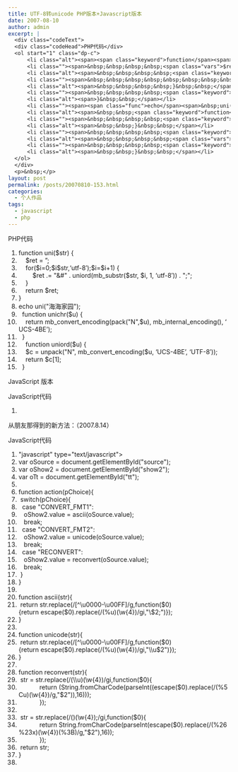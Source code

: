 ```yaml
---
title: UTF-8转unicode PHP版本+Javascript版本
date: 2007-08-10
author: admin
excerpt: |
  <div class="codeText">
  <div class="codeHead">PHP代码</div>
  <ol start="1" class="dp-c">
      <li class="alt"><span><span class="keyword">function</span><span>&nbsp;uni(</span><span class="vars">$str</span><span>)&nbsp;{&nbsp;&nbsp;</span></span></li>
      <li class=""><span>&nbsp;&nbsp;&nbsp;&nbsp;<span class="vars">$ret</span><span>&nbsp;=&nbsp;</span><span class="string">''</span><span>;&nbsp;&nbsp;</span></span></li>
      <li class="alt"><span>&nbsp;&nbsp;&nbsp;&nbsp;<span class="keyword">for</span><span>(</span><span class="vars">$i</span><span>=0;</span><span class="vars">$i</span><span>&lt;mb_strlen(</span><span class="vars">$str</span><span>,</span><span class="string">'utf-8'</span><span>);</span><span class="vars">$i</span><span>=</span><span class="vars">$i</span><span>+1)&nbsp;{&nbsp;&nbsp;</span></span></li>
      <li class=""><span>&nbsp;&nbsp;&nbsp;&nbsp;&nbsp;&nbsp;&nbsp;&nbsp;<span class="vars">$ret</span><span>&nbsp;.=&nbsp;</span><span class="string">&quot;&amp;#&quot;</span><span>&nbsp;.&nbsp;uniord(mb_substr(</span><span class="vars">$str</span><span>,&nbsp;</span><span class="vars">$i</span><span>,&nbsp;1,&nbsp;</span><span class="string">'utf-8'</span><span>))&nbsp;.&nbsp;</span><span class="string">&quot;;&quot;</span><span>;&nbsp;&nbsp;</span></span></li>
      <li class="alt"><span>&nbsp;&nbsp;&nbsp;&nbsp;}&nbsp;&nbsp;</span></li>
      <li class=""><span>&nbsp;&nbsp;&nbsp;&nbsp;<span class="keyword">return</span><span>&nbsp;</span><span class="vars">$ret</span><span>;&nbsp;&nbsp;</span></span></li>
      <li class="alt"><span>}&nbsp;&nbsp;</span></li>
      <li class=""><span><span class="func">echo</span><span>&nbsp;uni(</span><span class="string">&quot;海海家园&quot;</span><span>);&nbsp;&nbsp;</span></span></li>
      <li class="alt"><span>&nbsp;&nbsp;<span class="keyword">function</span><span>&nbsp;unichr(</span><span class="vars">$u</span><span>)&nbsp;{&nbsp;&nbsp;</span></span></li>
      <li class=""><span>&nbsp;&nbsp;&nbsp;&nbsp;<span class="keyword">return</span><span>&nbsp;mb_convert_encoding(pack(</span><span class="string">&quot;N&quot;</span><span>,</span><span class="vars">$u</span><span>),&nbsp;mb_internal_encoding(),&nbsp;</span><span class="string">'UCS-4BE'</span><span>);&nbsp;&nbsp;</span></span></li>
      <li class="alt"><span>&nbsp;&nbsp;}&nbsp;&nbsp;</span></li>
      <li class=""><span>&nbsp;&nbsp;&nbsp;&nbsp;<span class="keyword">function</span><span>&nbsp;uniord(</span><span class="vars">$u</span><span>)&nbsp;{&nbsp;&nbsp;</span></span></li>
      <li class="alt"><span>&nbsp;&nbsp;&nbsp;&nbsp;<span class="vars">$c</span><span>&nbsp;=&nbsp;unpack(</span><span class="string">&quot;N&quot;</span><span>,&nbsp;mb_convert_encoding(</span><span class="vars">$u</span><span>,&nbsp;</span><span class="string">'UCS-4BE'</span><span>,&nbsp;</span><span class="string">'UTF-8'</span><span>));&nbsp;&nbsp;</span></span></li>
      <li class=""><span>&nbsp;&nbsp;&nbsp;&nbsp;<span class="keyword">return</span><span>&nbsp;</span><span class="vars">$c</span><span>[1];&nbsp;&nbsp;</span></span></li>
      <li class="alt"><span>&nbsp;&nbsp;}&nbsp;&nbsp;</span></li>
  </ol>
  </div>
  <p>&nbsp;</p>
layout: post
permalink: /posts/20070810-153.html
categories:
  - 个人作品
tags:
  - javascript
  - php
---
```

<div class="codeText">
  <div class="codeHead">
    PHP代码
  </div>
  
  <ol class="dp-c" start="1">
    <li class="alt">
      <span><span class="keyword">function</span><span>&nbsp;uni(</span><span class="vars">$str</span><span>)&nbsp;{&nbsp;&nbsp;</span></span>
    </li>
    <li class="">
      <span>&nbsp;&nbsp;&nbsp;&nbsp;<span class="vars">$ret</span><span>&nbsp;=&nbsp;</span><span class="string">&#8221;</span><span>;&nbsp;&nbsp;</span></span>
    </li>
    <li class="alt">
      <span>&nbsp;&nbsp;&nbsp;&nbsp;<span class="keyword">for</span><span>(</span><span class="vars">$i</span><span>=0;</span><span class="vars">$i</span><span><mb_strlen(</span><span class="vars">$str</span><span>,</span><span class="string">&#8216;utf-8&#8242;</span><span>);</span><span class="vars">$i</span><span>=</span><span class="vars">$i</span><span>+1)&nbsp;{&nbsp;&nbsp;</span></span>
    </li>
    <li class="">
      <span>&nbsp;&nbsp;&nbsp;&nbsp;&nbsp;&nbsp;&nbsp;&nbsp;<span class="vars">$ret</span><span>&nbsp;.=&nbsp;</span><span class="string">"&#"</span><span>&nbsp;.&nbsp;uniord(mb_substr(</span><span class="vars">$str</span><span>,&nbsp;</span><span class="vars">$i</span><span>,&nbsp;1,&nbsp;</span><span class="string">&#8216;utf-8&#8242;</span><span>))&nbsp;.&nbsp;</span><span class="string">";"</span><span>;&nbsp;&nbsp;</span></span>
    </li>
    <li class="alt">
      <span>&nbsp;&nbsp;&nbsp;&nbsp;}&nbsp;&nbsp;</span>
    </li>
    <li class="">
      <span>&nbsp;&nbsp;&nbsp;&nbsp;<span class="keyword">return</span><span>&nbsp;</span><span class="vars">$ret</span><span>;&nbsp;&nbsp;</span></span>
    </li>
    <li class="alt">
      <span>}&nbsp;&nbsp;</span>
    </li>
    <li class="">
      <span><span class="func">echo</span><span>&nbsp;uni(</span><span class="string">"海海家园"</span><span>);&nbsp;&nbsp;</span></span>
    </li>
    <li class="alt">
      <span>&nbsp;&nbsp;<span class="keyword">function</span><span>&nbsp;unichr(</span><span class="vars">$u</span><span>)&nbsp;{&nbsp;&nbsp;</span></span>
    </li>
    <li class="">
      <span>&nbsp;&nbsp;&nbsp;&nbsp;<span class="keyword">return</span><span>&nbsp;mb_convert_encoding(pack(</span><span class="string">"N"</span><span>,</span><span class="vars">$u</span><span>),&nbsp;mb_internal_encoding(),&nbsp;</span><span class="string">&#8216;UCS-4BE&#8217;</span><span>);&nbsp;&nbsp;</span></span>
    </li>
    <li class="alt">
      <span>&nbsp;&nbsp;}&nbsp;&nbsp;</span>
    </li>
    <li class="">
      <span>&nbsp;&nbsp;&nbsp;&nbsp;<span class="keyword">function</span><span>&nbsp;uniord(</span><span class="vars">$u</span><span>)&nbsp;{&nbsp;&nbsp;</span></span>
    </li>
    <li class="alt">
      <span>&nbsp;&nbsp;&nbsp;&nbsp;<span class="vars">$c</span><span>&nbsp;=&nbsp;unpack(</span><span class="string">"N"</span><span>,&nbsp;mb_convert_encoding(</span><span class="vars">$u</span><span>,&nbsp;</span><span class="string">&#8216;UCS-4BE&#8217;</span><span>,&nbsp;</span><span class="string">&#8216;UTF-8&#8242;</span><span>));&nbsp;&nbsp;</span></span>
    </li>
    <li class="">
      <span>&nbsp;&nbsp;&nbsp;&nbsp;<span class="keyword">return</span><span>&nbsp;</span><span class="vars">$c</span><span>[1];&nbsp;&nbsp;</span></span>
    </li>
    <li class="alt">
      <span>&nbsp;&nbsp;}&nbsp;&nbsp;</span>
    </li>
  </ol>
</div>

JavaScript 版本

<div class="codeText">
  <div class="codeHead">
    JavaScript代码
  </div>
  
  <ol class="dp-c" start="1">
    <li class="alt">
      <span><span><script>&nbsp;&nbsp;</span></span>
    </li>
    <li class="">
      <span><span class="keyword">function</span><span>&nbsp;unicode(s){&nbsp;&nbsp;</span></span>
    </li>
    <li class="alt">
      <span>&nbsp;&nbsp;&nbsp;<span class="keyword">var</span><span>&nbsp;len=s.length;&nbsp;&nbsp;</span></span>
    </li>
    <li class="">
      <span>&nbsp;&nbsp;&nbsp;<span class="keyword">var</span><span>&nbsp;rs=</span><span class="string">""</span><span>;&nbsp;&nbsp;</span></span>
    </li>
    <li class="alt">
      <span>&nbsp;&nbsp;&nbsp;alert(len);&nbsp;&nbsp;</span>
    </li>
    <li class="">
      <span>&nbsp;&nbsp;&nbsp;<span class="keyword">for</span><span>(</span><span class="keyword">var</span><span>&nbsp;i=0;i<len;i++){&nbsp;&nbsp;</span></span>
    </li>
    <li class="alt">
      <span>&nbsp;&nbsp;&nbsp;&nbsp;&nbsp;&nbsp;<span class="keyword">var</span><span>&nbsp;k=s.substring(i,i+1);&nbsp;&nbsp;</span></span>
    </li>
    <li class="">
      <span>&nbsp;&nbsp;&nbsp;&nbsp;&nbsp;&nbsp;rs+=<span class="string">"&#"</span><span>+s.charCodeAt(i)+</span><span class="string">";"</span><span>;&nbsp;&nbsp;</span></span>
    </li>
    <li class="alt">
      <span>&nbsp;&nbsp;&nbsp;}&nbsp;&nbsp;</span>
    </li>
    <li class="">
      <span>&nbsp;&nbsp;&nbsp;<span class="keyword">return</span><span>&nbsp;rs;&nbsp;&nbsp;</span></span>
    </li>
    <li class="alt">
      <span>}&nbsp;&nbsp;</span>
    </li>
    <li class="">
      <span>&nbsp;&nbsp;</span>
    </li>
    <li class="alt">
      <span><span class="keyword">function</span><span>&nbsp;runicode(s){&nbsp;&nbsp;</span></span>
    </li>
    <li class="">
      <span>&nbsp;&nbsp;&nbsp;<span class="keyword">var</span><span>&nbsp;k=s.split(</span><span class="string">";"</span><span>);&nbsp;&nbsp;</span></span>
    </li>
    <li class="alt">
      <span>&nbsp;&nbsp;&nbsp;<span class="keyword">var</span><span>&nbsp;rs=</span><span class="string">""</span><span>;&nbsp;&nbsp;</span></span>
    </li>
    <li class="">
      <span>&nbsp;&nbsp;&nbsp;<span class="keyword">for</span><span>(i=0;i<k.length;i++){&nbsp;&nbsp;</span></span>
    </li>
    <li class="alt">
      <span>&nbsp;&nbsp;&nbsp;&nbsp;&nbsp;&nbsp;<span class="keyword">var</span><span>&nbsp;m=k[i].replace(/&#/,</span><span class="string">""</span><span>);&nbsp;&nbsp;</span></span>
    </li>
    <li class="">
      <span>&nbsp;&nbsp;&nbsp;&nbsp;&nbsp;&nbsp;rs+=String.fromCharCode(m);&nbsp;&nbsp;</span>
    </li>
    <li class="alt">
      <span>&nbsp;&nbsp;&nbsp;}&nbsp;&nbsp;</span>
    </li>
    <li class="">
      <span>&nbsp;&nbsp;&nbsp;<span class="keyword">return</span><span>&nbsp;rs;&nbsp;&nbsp;</span></span>
    </li>
    <li class="alt">
      <span>}&nbsp;&nbsp;</span>
    </li>
    <li class="">
      <span><span class="comment">//alert(unicode("我是一个神"));//我是一个神</span><span>&nbsp;&nbsp;</span></span>
    </li>
    <li class="alt">
      <span><span class="comment">//alert(runicode("&#25105;&#26159;&#19968;&#20010;&#31070;"));</span><span>&nbsp;&nbsp;</span></span>
    </li>
    <li class="">
      <span></script>&nbsp;&nbsp;</span>
    </li>
  </ol>
</div>

从朋友那得到的新方法：（2007.8.14）

<div class="codeText">
  <div class="codeHead">
    JavaScript代码
  </div>
  
  <ol start="1" class="dp-c">
    <li class="alt">
      <span><span><script&nbsp;language=</span><span class="string">"javascript"</span><span>&nbsp;type=</span><span class="string">"text/javascript"</span><span>>&nbsp;&nbsp;</span></span>
    </li>
    <li class="">
      <span><span class="keyword">var</span><span>&nbsp;oSource&nbsp;=&nbsp;document.getElementById(</span><span class="string">"source"</span><span>);&nbsp;&nbsp;</span></span>
    </li>
    <li class="alt">
      <span><span class="keyword">var</span><span>&nbsp;oShow2&nbsp;=&nbsp;document.getElementById(</span><span class="string">"show2"</span><span>);&nbsp;&nbsp;</span></span>
    </li>
    <li class="">
      <span><span class="keyword">var</span><span>&nbsp;oTt&nbsp;=&nbsp;document.getElementById(</span><span class="string">"tt"</span><span>);&nbsp;&nbsp;</span></span>
    </li>
    <li class="alt">
      <span>&nbsp;&nbsp;</span>
    </li>
    <li class="">
      <span><span class="keyword">function</span><span>&nbsp;action(pChoice){&nbsp;&nbsp;</span></span>
    </li>
    <li class="alt">
      <span>&nbsp;<span class="keyword">switch</span><span>(pChoice){&nbsp;&nbsp;</span></span>
    </li>
    <li class="">
      <span>&nbsp;&nbsp;<span class="keyword">case</span><span>&nbsp;</span><span class="string">"CONVERT_FMT1"</span><span>:&nbsp;&nbsp;</span></span>
    </li>
    <li class="alt">
      <span>&nbsp;&nbsp;&nbsp;oShow2.value&nbsp;=&nbsp;ascii(oSource.value);&nbsp;&nbsp;</span>
    </li>
    <li class="">
      <span>&nbsp;&nbsp;&nbsp;<span class="keyword">break</span><span>;&nbsp;&nbsp;</span></span>
    </li>
    <li class="alt">
      <span>&nbsp;&nbsp;<span class="keyword">case</span><span>&nbsp;</span><span class="string">"CONVERT_FMT2"</span><span>:&nbsp;&nbsp;</span></span>
    </li>
    <li class="">
      <span>&nbsp;&nbsp;&nbsp;oShow2.value&nbsp;=&nbsp;unicode(oSource.value);&nbsp;&nbsp;</span>
    </li>
    <li class="alt">
      <span>&nbsp;&nbsp;&nbsp;<span class="keyword">break</span><span>;&nbsp;&nbsp;</span></span>
    </li>
    <li class="">
      <span>&nbsp;&nbsp;<span class="keyword">case</span><span>&nbsp;</span><span class="string">"RECONVERT"</span><span>:&nbsp;&nbsp;</span></span>
    </li>
    <li class="alt">
      <span>&nbsp;&nbsp;&nbsp;oShow2.value&nbsp;=&nbsp;reconvert(oSource.value);&nbsp;&nbsp;</span>
    </li>
    <li class="">
      <span>&nbsp;&nbsp;&nbsp;<span class="keyword">break</span><span>;&nbsp;&nbsp;</span></span>
    </li>
    <li class="alt">
      <span>&nbsp;}&nbsp;&nbsp;</span>
    </li>
    <li class="">
      <span>}&nbsp;&nbsp;</span>
    </li>
    <li class="alt">
      <span>&nbsp;&nbsp;</span>
    </li>
    <li class="">
      <span><span class="keyword">function</span><span>&nbsp;ascii(str){&nbsp;&nbsp;</span></span>
    </li>
    <li class="alt">
      <span>&nbsp;<span class="keyword">return</span><span>&nbsp;str.replace(/[^\u0000-\u00FF]/g,</span><span class="keyword">function</span><span>($0){</span><span class="keyword">return</span><span>&nbsp;escape($0).replace(/(%u)(\w{4})/gi,</span><span class="string">"\$2;"</span><span>)});&nbsp;&nbsp;</span></span>
    </li>
    <li class="">
      <span>}&nbsp;&nbsp;</span>
    </li>
    <li class="alt">
      <span>&nbsp;&nbsp;</span>
    </li>
    <li class="">
      <span><span class="keyword">function</span><span>&nbsp;unicode(str){&nbsp;&nbsp;</span></span>
    </li>
    <li class="alt">
      <span>&nbsp;<span class="keyword">return</span><span>&nbsp;str.replace(/[^\u0000-\u00FF]/g,</span><span class="keyword">function</span><span>($0){</span><span class="keyword">return</span><span>&nbsp;escape($0).replace(/(%u)(\w{4})/gi,</span><span class="string">"\\u$2"</span><span>)});&nbsp;&nbsp;</span></span>
    </li>
    <li class="">
      <span>}&nbsp;&nbsp;</span>
    </li>
    <li class="alt">
      <span>&nbsp;&nbsp;</span>
    </li>
    <li class="">
      <span><span class="keyword">function</span><span>&nbsp;reconvert(str){&nbsp;&nbsp;&nbsp;</span></span>
    </li>
    <li class="alt">
      <span>&nbsp;str&nbsp;=&nbsp;str.replace(/(\\u)(\w{4})/gi,<span class="keyword">function</span><span>($0){&nbsp;&nbsp;</span></span>
    </li>
    <li class="">
      <span>&nbsp;&nbsp;&nbsp;&nbsp;&nbsp;&nbsp;&nbsp;&nbsp;&nbsp;&nbsp;&nbsp;&nbsp;<span class="keyword">return</span><span>&nbsp;(String.fromCharCode(parseInt((escape($0).replace(/(%5Cu)(\w{4})/g,</span><span class="string">"$2"</span><span>)),16)));&nbsp;&nbsp;</span></span>
    </li>
    <li class="alt">
      <span>&nbsp;&nbsp;&nbsp;&nbsp;&nbsp;&nbsp;&nbsp;&nbsp;&nbsp;&nbsp;&nbsp;&nbsp;});&nbsp;&nbsp;</span>
    </li>
    <li class="">
      <span>&nbsp;&nbsp;&nbsp;&nbsp;&nbsp;&nbsp;&nbsp;&nbsp;&nbsp;&nbsp;&nbsp;&nbsp;&nbsp;&nbsp;</span>
    </li>
    <li class="alt">
      <span>&nbsp;str&nbsp;=&nbsp;str.replace(/()(\w{4});/gi,<span class="keyword">function</span><span>($0){&nbsp;&nbsp;</span></span>
    </li>
    <li class="">
      <span>&nbsp;&nbsp;&nbsp;&nbsp;&nbsp;&nbsp;&nbsp;&nbsp;&nbsp;&nbsp;&nbsp;&nbsp;<span class="keyword">return</span><span>&nbsp;String.fromCharCode(parseInt(escape($0).replace(/(%26%23x)(\w{4})(%3B)/g,</span><span class="string">"$2"</span><span>),16));&nbsp;&nbsp;</span></span>
    </li>
    <li class="alt">
      <span>&nbsp;&nbsp;&nbsp;&nbsp;&nbsp;&nbsp;&nbsp;&nbsp;&nbsp;&nbsp;&nbsp;&nbsp;});&nbsp;&nbsp;&nbsp;&nbsp;&nbsp;&nbsp;&nbsp;&nbsp;&nbsp;&nbsp;&nbsp;&nbsp;&nbsp;&nbsp;</span>
    </li>
    <li class="">
      <span>&nbsp;<span class="keyword">return</span><span>&nbsp;str;&nbsp;&nbsp;</span></span>
    </li>
    <li class="alt">
      <span>}&nbsp;&nbsp;</span>
    </li>
    <li class="">
      <span></script>&nbsp;&nbsp;&nbsp;</span>
    </li>
  </ol>
</div>